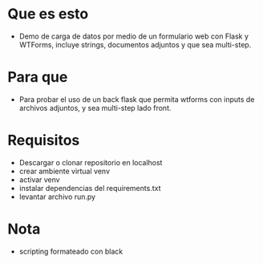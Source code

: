 # Que es esto
- Demo de carga de datos por medio de un formulario web con Flask y WTForms, incluye strings, documentos adjuntos y que sea multi-step.

# Para que
- Para probar el uso de un back flask que permita wtforms con inputs de archivos adjuntos, y sea multi-step lado front.

# Requisitos
- Descargar o clonar repositorio en localhost
- crear ambiente virtual venv
- activar venv
- instalar dependencias del requirements.txt
- levantar archivo run.py

# Nota
- scripting formateado con black
